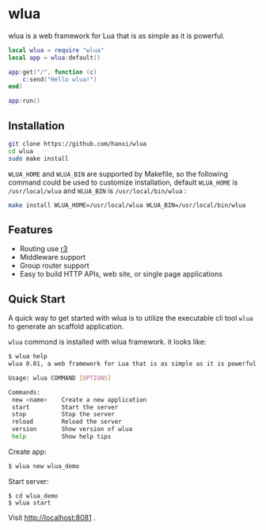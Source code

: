 # wlua
wlua is a web framework for Lua that is as simple as it is powerful.

```lua
local wlua = require "wlua"
local app = wlua:default()

app:get("/", function (c)
    c:send("Hello wlua!")
end)

app:run()
```

## Installation

```bash
git clone https://github.com/hanxi/wlua
cd wlua
sudo make install
```

`WLUA_HOME` and `WLUA_BIN` are supported by Makefile, so the following command could be used to customize installation, default `WLUA_HOME` is `/usr/local/wlua` and `WLUA_BIN` is `/usr/local/bin/wlua` :

```bash
make install WLUA_HOME=/usr/local/wlua WLUA_BIN=/usr/local/bin/wlua
```

## Features

- Routing use [r3](https://github.com/hanxi/lua-r3)
- Middleware support
- Group router support
- Easy to build HTTP APIs, web site, or single page applications


## Quick Start
A quick way to get started with wlua is to utilize the executable cli tool `wlua` to generate an scaffold application.

`wlua` commond is installed with wlua framework. it looks like:

```bash
$ wlua help
wlua 0.01, a web framework for Lua that is as simple as it is powerful.

Usage: wlua COMMAND [OPTIONS]

Commands:
 new <name>    Create a new application
 start         Start the server
 stop          Stop the server
 reload        Reload the server
 version       Show version of wlua
 help          Show help tips
```

Create app:

```bash
$ wlua new wlua_demo
```

Start server:

```
$ cd wlua_demo
$ wlua start
```

Visit <http://localhost:8081> .

